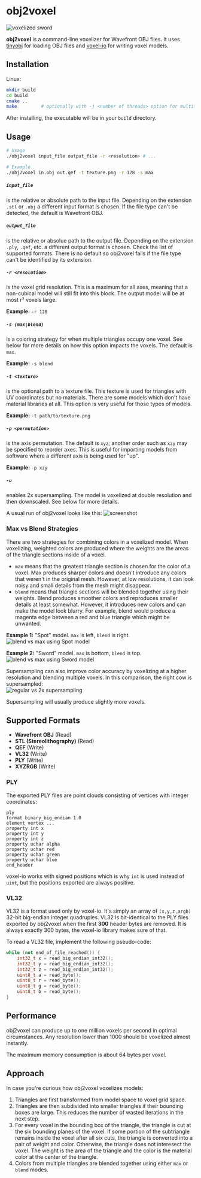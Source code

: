 # obj2voxel

![voxelized sword](img/sword_voxelized.png)

**obj2voxel** is a command-line voxelizer for Wavefront OBJ files.
It uses [tinyobj](https://github.com/tinyobjloader/tinyobjloader) for loading OBJ files and [voxel-io](https://github.com/Eisenwave/voxel-io) for writing voxel models.

## Installation

Linux:
```sh
mkdir build
cd build
cmake ..
make         # optionally with -j <number of threads> option for multithreaded compile
```
After installing, the executable will be in your `build` directory.

## Usage

```sh
# Usage
./obj2voxel input_file output_file -r <resolution> # ...

# Example
./obj2voxel in.obj out.qef -t texture.png -r 128 -s max
```

##### `input_file`
is the relative or absolute path to the input file.
Depending on the extension `.stl` or `.obj` a different input format is chosen.
If the file type can't be detected, the default is Wavefront OBJ.
  
##### `output_file`
is the relative or absolue path to the output file.
Depending on the extension `.ply`, `.qef`, etc. a different output format is chosen.
Check the list of supported formats.
There is no default so obj2voxel fails if the file type can't be identified by its extension.

##### `-r <resolution>`
is the voxel grid resolution.
This is a maximum for all axes, meaning that a non-cubical model will still fit into this block.
The output model will be at most r³ voxels large.

**Example:** `-r 128`

##### `-s (max|blend)`
is a coloring strategy for when multiple triangles occupy one voxel.
See below for more details on how this option impacts the voxels.
The default is `max`.

**Example:** `-s blend`

##### `-t <texture>`
is the optional path to a texture file.
This texture is used for triangles with UV coordinates but no materials.
There are some models which don't have material libraries at all.
This option is very useful for those types of models.

**Example:** `-t path/to/texture.png`

##### `-p <permutation>`
is the axis permutation.
The default is `xyz`; another order such as `xzy` may be specified to reorder axes.
This is useful for importing models from software where a different axis is being used for "up".

**Example:** `-p xzy`

##### `-u`
enables 2x supersampling.
The model is voxelized at double resolution and then downscaled.
See below for more details.

A usual run of obj2voxel looks like this:
![screenshot](img/terminal_screenshot.png)

### Max vs Blend Strategies

There are two strategies for combining colors in a voxelized model.
When voxelizing, weighted colors are produced where the weights are the areas of the triangle sections inside of a
voxel.

- `max` means that the greatest triangle section is chosen for the color of a voxel.
  Max produces sharper colors and doesn't introduce any colors that weren't in the original mesh.
  However, at low resolutions, it can look noisy and small details from the mesh might disappear.
- `blend` means that triangle sections will be blended together using their weights.
  Blend produces smoother colors and reproduces smaller details at least somewhat.
  However, it introduces new colors and can make the model look blurry.
  For example, blend would produce a magenta edge between a red and blue triangle which might be unwanted.

**Example 1:** "Spot" model. `max` is left, `blend` is right.<br>
![blend vs max using Spot model](img/blend_vs_max_spot.png)

**Example 2:** "Sword" model. `max` is bottom, `blend` is top.<br>
![blend vs max using Sword model](img/blend_vs_max_sword.png)

Supersampling can also improve color accuracy by voxelizing at a higher resolution and blending multiple voxels.
In this comparison, the right cow is supersampled:<br>
![regular vs 2x supersampling](img/supersampling_spot.png)

Supersampling will usually produce slightly more voxels.
  
## Supported Formats

- **Wavefront OBJ** (Read)
- **STL (Stereolithography)** (Read)
- **QEF** (Write)
- **VL32** (Write)
- **PLY** (Write)
- **XYZRGB** (Write)

### PLY

The exported PLY files are point clouds consisting of vertices with integer coordinates:
```ply
ply
format binary_big_endian 1.0
element vertex ...
property int x
property int y
property int z
property uchar alpha
property uchar red
property uchar green
property uchar blue
end_header
```
voxel-io works with signed positions which is why `int` is used instead of `uint`, but the positions exported are always
positive.

### VL32

VL32 is a format used only by voxel-io.
It's simply an array of `(x,y,z,argb)` 32-bit big-endian integer quadruples.
VL32 is bit-identical to the PLY files exported by obj2voxel when the first **300** header bytes are removed.
It is always exactly 300 bytes, the voxel-io library makes sure of that.

To read a VL32 file, implement the following pseudo-code:
```cpp
while (not end_of_file_reached()) {
    int32_t x = read_big_endian_int32();
    int32_t y = read_big_endian_int32();
    int32_t z = read_big_endian_int32();
    uint8_t a = read_byte();
    uint8_t r = read_byte();
    uint8_t g = read_byte();
    uint8_t b = read_byte();
}
```

## Performance

obj2voxel can produce up to one million voxels per second in optimal circumstances.
Any resolution lower than 1000 should be voxelized almost instantly.

The maximum memory consumption is about 64 bytes per voxel.

## Approach

In case you're curious how obj2voxel voxelizes models:
1. Triangles are first transformed from model space to voxel grid space.
2. Triangles are then subdivided into smaller triangles if their bounding boxes are large.
   This reduces the number of wasted iterations in the next step.
3. For every voxel in the bounding box of the triangle, the triangle is cut at the six bounding planes of the voxel.
   If some portion of the subtriangle remains inside the voxel after all six cuts, the triangle is converted into a pair of weight and color.
   Otherwise, the triangle does not interesect the voxel.
   The weight is the area of the triangle and the color is the material color at the center of the triangle.
4. Colors from multiple triangles are blended together using either `max` or `blend` modes.
